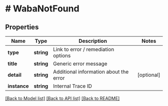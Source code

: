 # # WabaNotFound

## Properties

Name | Type | Description | Notes
------------ | ------------- | ------------- | -------------
**type** | **string** | Link to error / remediation options |
**title** | **string** | Generic error message |
**detail** | **string** | Additional information about the error | [optional]
**instance** | **string** | Internal Trace ID |

[[Back to Model list]](../../README.md#models) [[Back to API list]](../../README.md#endpoints) [[Back to README]](../../README.md)

